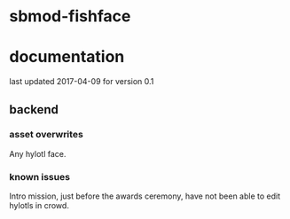 # sbmod-fishface
# documentation
last updated 2017-04-09 for version 0.1

## backend
### asset overwrites
Any hylotl face.

### known issues
Intro mission, just before the awards ceremony, have not been able to edit hylotls in crowd.
